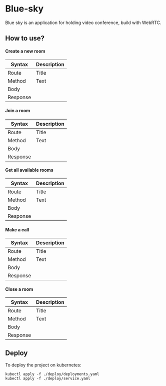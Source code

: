 # Blue-sky

Blue sky is an application for holding video conference, build with WebRTC.

## How to use?
#### Create a new room
| Syntax    | Description |
|-----------|-------------|
| Route     | Title       |
| Method    | Text        |
| Body      |             |
| Response  |             |

#### Join a room
| Syntax    | Description |
|-----------|-------------|
| Route     | Title       |
| Method    | Text        |
| Body      |             |
| Response  |             |

#### Get all available rooms
| Syntax    | Description |
|-----------|-------------|
| Route     | Title       |
| Method    | Text        |
| Body      |             |
| Response  |             |

#### Make a call
| Syntax    | Description |
|-----------|-------------|
| Route     | Title       |
| Method    | Text        |
| Body      |             |
| Response  |             |

#### Close a room
| Syntax    | Description |
|-----------|-------------|
| Route     | Title       |
| Method    | Text        |
| Body      |             |
| Response  |             |

## Deploy
To deploy the project on kubernetes:
````shell
kubectl apply -f ./deploy/deployments.yaml
kubectl apply -f ./deploy/service.yaml
````
